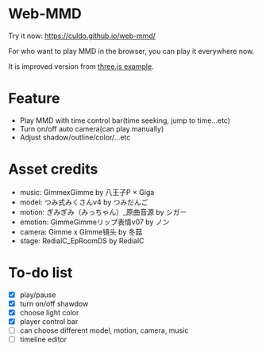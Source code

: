 # Web-MMD
Try it now: https://culdo.github.io/web-mmd/

For who want to play MMD in the browser, you can play it everywhere now.

It is improved version from [three.js example](https://threejs.org/examples/#webgl_loader_mmd_audio).

# Feature
* Play MMD with time control bar(time seeking, jump to time...etc)
* Turn on/off auto camera(can play manually)
* Adjust shadow/outline/color/...etc

# Asset credits
* music: GimmexGimme by 八王子P × Giga
* model: つみ式みくさんv4 by つみだんご
* motion: ぎみぎみ（みっちゃん）_原曲音源 by シガー
* emotion: GimmeGimmeリップ表情v07 by ノン
* camera: Gimme x Gimme镜头 by 冬菇
* stage: RedialC_EpRoomDS by RedialC

# To-do list
- [x] play/pause
- [x] turn on/off shawdow
- [x] choose light color
- [x] player control bar
- [ ] can choose different model, motion, camera, music
- [ ] timeline editor
